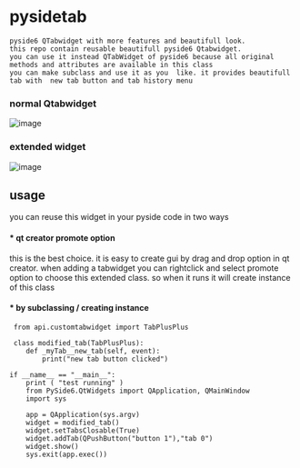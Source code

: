 # pysidetab
```
pyside6 QTabwidget with more features and beautifull look.
this repo contain reusable beautifull pyside6 Qtabwidget.
you can use it instead QTabWidget of pyside6 because all original methods and attributes are available in this class
you can make subclass and use it as you  like. it provides beautifull tab with  new tab button and tab history menu
```
### normal Qtabwidget
![image](https://github.com/user-attachments/assets/d3fe41fa-da66-47e2-8df0-c7a688623a81)
### extended widget
![image](https://github.com/user-attachments/assets/4d6a8c0e-5066-4c88-b6fa-007592d90899)

## usage
you can reuse this widget in your pyside code in two ways

#### * qt creator promote option
   
   this is the best choice. it is easy to create gui by drag and drop option in qt creator.
   when adding a tabwidget you can rightclick and select promote option to choose this extended class.
   so when it runs it will create instance of this class
   
#### * by subclassing / creating instance
   
```
 from api.customtabwidget import TabPlusPlus

 class modified_tab(TabPlusPlus):
    def _myTab__new_tab(self, event):
        print("new tab button clicked")

if __name__ == "__main__":
    print ( "test running" )
    from PySide6.QtWidgets import QApplication, QMainWindow
    import sys
    
    app = QApplication(sys.argv)
    widget = modified_tab()
    widget.setTabsClosable(True)
    widget.addTab(QPushButton("button 1"),"tab 0")
    widget.show()
    sys.exit(app.exec())
